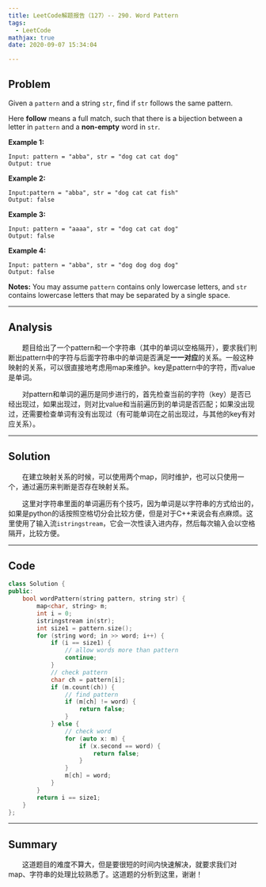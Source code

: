 ```yaml
---
title: LeetCode解题报告（127）-- 290. Word Pattern
tags:
  - LeetCode
mathjax: true
date: 2020-09-07 15:34:04

---
```


## Problem

Given a `pattern` and a string `str`, find if `str` follows the same pattern.

Here **follow** means a full match, such that there is a bijection between a letter in `pattern` and a **non-empty** word in `str`.

<!-- more -->

**Example 1:**

```
Input: pattern = "abba", str = "dog cat cat dog"
Output: true
```

**Example 2:**

```
Input:pattern = "abba", str = "dog cat cat fish"
Output: false
```

**Example 3:**

```
Input: pattern = "aaaa", str = "dog cat cat dog"
Output: false
```

**Example 4:**

```
Input: pattern = "abba", str = "dog dog dog dog"
Output: false
```

**Notes:**
You may assume `pattern` contains only lowercase letters, and `str` contains lowercase letters that may be separated by a single space.

------

## Analysis

&emsp;&emsp;题目给出了一个pattern和一个字符串（其中的单词以空格隔开），要求我们判断出pattern中的字符与后面字符串中的单词是否满足**一一对应**的关系。一般这种映射的关系，可以很直接地考虑用map来维护。key是pattern中的字符，而value是单词。

&emsp;&emsp;对pattern和单词的遍历是同步进行的，首先检查当前的字符（key）是否已经出现过，如果出现过，则对比value和当前遍历到的单词是否匹配；如果没出现过，还需要检查单词有没有出现过（有可能单词在之前出现过，与其他的key有对应关系）。

------

## Solution

&emsp;&emsp;在建立映射关系的时候，可以使用两个map，同时维护，也可以只使用一个，通过遍历来判断是否存在映射关系。

&emsp;&emsp;这里对字符串里面的单词遍历有个技巧，因为单词是以字符串的方式给出的，如果是python的话按照空格切分会比较方便，但是对于C++来说会有点麻烦。这里使用了输入流`istringstream`，它会一次性读入进内存，然后每次输入会以空格隔开，比较方便。

------

## Code

```c++
class Solution {
public:
    bool wordPattern(string pattern, string str) {
        map<char, string> m;
        int i = 0;
        istringstream in(str);
        int size1 = pattern.size();
        for (string word; in >> word; i++) {
            if (i == size1) {
                // allow words more than pattern
                continue;
            }
            // check pattern
            char ch = pattern[i];
            if (m.count(ch)) {
                // find pattern
                if (m[ch] != word) {
                    return false;
                }
            } else {
                // check word
                for (auto x: m) {
                    if (x.second == word) {
                        return false;
                    }
                }
                m[ch] = word;
            }
        }
        return i == size1;
    }
};
```

------

## Summary

&emsp;&emsp;这道题目的难度不算大，但是要很短的时间内快速解决，就要求我们对map、字符串的处理比较熟悉了。这道题的分析到这里，谢谢！
